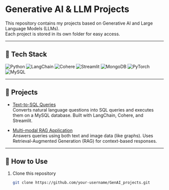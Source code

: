 # Generative AI & LLM Projects

This repository contains my projects based on Generative AI and Large Language Models (LLMs).  
Each project is stored in its own folder for easy access.  

---

## 🔧 Tech Stack
![Python](https://img.shields.io/badge/Python-3776AB?style=for-the-badge&logo=python&logoColor=white)
![LangChain](https://img.shields.io/badge/LangChain-000000?style=for-the-badge&logo=chainlink&logoColor=white)
![Cohere](https://img.shields.io/badge/Cohere-FF6F00?style=for-the-badge&logo=cohere&logoColor=white)
![Streamlit](https://img.shields.io/badge/Streamlit-FF4B4B?style=for-the-badge&logo=streamlit&logoColor=white)
![MongoDB](https://img.shields.io/badge/MongoDB-4EA94B?style=for-the-badge&logo=mongodb&logoColor=white)
![PyTorch](https://img.shields.io/badge/PyTorch-EE4C2C?style=for-the-badge&logo=pytorch&logoColor=white)
![MySQL](https://img.shields.io/badge/MySQL-005C84?style=for-the-badge&logo=mysql&logoColor=white)

---

## 📂 Projects

- [Text-to-SQL Queries](./TextToSQL)  
  Converts natural language questions into SQL queries and executes them on a MySQL database. Built with LangChain, Cohere, and Streamlit.  

- [Multi-modal RAG Application](./Multimodal_RAG_Agent)  
  Answers queries using both text and image data (like graphs). Uses Retrieval-Augmented Generation (RAG) for context-based responses.  

---

## 🚀 How to Use
1. Clone this repository  
   ```bash
   git clone https://github.com/your-username/GenAI_projects.git
